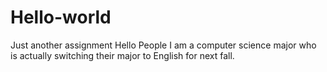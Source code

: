 # Hello-world
Just another assignment
Hello People
I am a computer science major who is actually switching their major to English for next fall.
